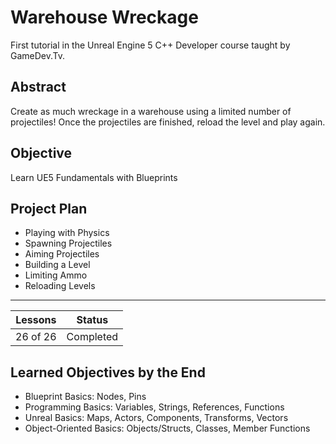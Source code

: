 # Warehouse Wreckage
First tutorial in the Unreal Engine 5 C++ Developer course taught by GameDev.Tv.

## Abstract
Create as much wreckage in a warehouse using a limited number of projectiles! Once the projectiles are finished, reload the level and play again.

## Objective
Learn UE5 Fundamentals with Blueprints

## Project Plan
- Playing with Physics
- Spawning Projectiles
- Aiming Projectiles
- Building a Level
- Limiting Ammo
- Reloading Levels

---

| Lessons | Status |
|---------|--------|
|26 of 26 | Completed |

## Learned Objectives by the End
- Blueprint Basics: Nodes, Pins
- Programming Basics: Variables, Strings, References, Functions
- Unreal Basics: Maps, Actors, Components, Transforms, Vectors
- Object-Oriented Basics: Objects/Structs, Classes, Member Functions